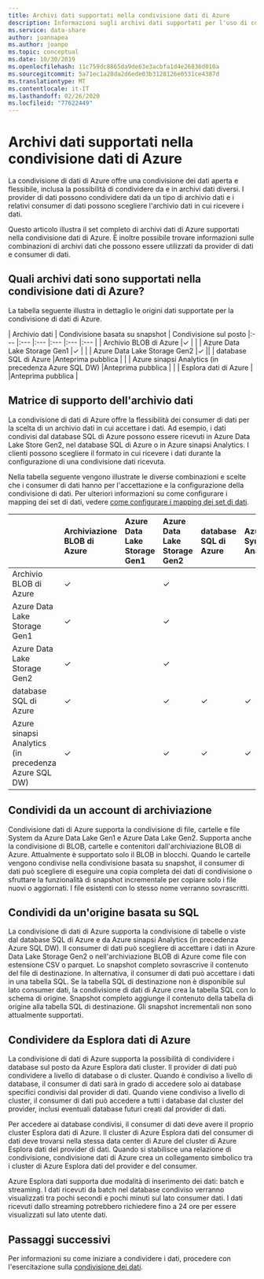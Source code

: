 ```yaml
---
title: Archivi dati supportati nella condivisione dati di Azure
description: Informazioni sugli archivi dati supportati per l'uso di condivisione dati di Azure.
ms.service: data-share
author: joannapea
ms.author: joanpo
ms.topic: conceptual
ms.date: 10/30/2019
ms.openlocfilehash: 11c759dc8865da9de63e3acbfa1d4e26836d010a
ms.sourcegitcommit: 5a71ec1a28da2d6ede03b3128126e0531ce4387d
ms.translationtype: MT
ms.contentlocale: it-IT
ms.lasthandoff: 02/26/2020
ms.locfileid: "77622449"
---
```

# <a name="supported-data-stores-in-azure-data-share"></a>Archivi dati supportati nella condivisione dati di Azure

La condivisione di dati di Azure offre una condivisione dei dati aperta e flessibile, inclusa la possibilità di condividere da e in archivi dati diversi. I provider di dati possono condividere dati da un tipo di archivio dati e i relativi consumer di dati possono scegliere l'archivio dati in cui ricevere i dati. 

Questo articolo illustra il set completo di archivi dati di Azure supportati nella condivisione dati di Azure. È inoltre possibile trovare informazioni sulle combinazioni di archivi dati che possono essere utilizzati da provider di dati e consumer di dati. 

## <a name="what-data-stores-are-supported-in-azure-data-share"></a>Quali archivi dati sono supportati nella condivisione dati di Azure? 

La tabella seguente illustra in dettaglio le origini dati supportate per la condivisione di dati di Azure. 

| Archivio dati | Condivisione basata su snapshot | Condivisione sul posto 
|:--- |:--- |:--- |:--- |:--- |:--- |
| Archivio BLOB di Azure |✓ | |
| Azure Data Lake Storage Gen1 |✓ | |
| Azure Data Lake Storage Gen2 |✓ ||
| database SQL di Azure |Anteprima pubblica | |
| Azure sinapsi Analytics (in precedenza Azure SQL DW) |Anteprima pubblica | |
| Esplora dati di Azure | |Anteprima pubblica |

## <a name="data-store-support-matrix"></a>Matrice di supporto dell'archivio dati

La condivisione di dati di Azure offre la flessibilità dei consumer di dati per la scelta di un archivio dati in cui accettare i dati. Ad esempio, i dati condivisi dal database SQL di Azure possono essere ricevuti in Azure Data Lake Store Gen2, nel database SQL di Azure o in Azure sinapsi Analytics. I clienti possono scegliere il formato in cui ricevere i dati durante la configurazione di una condivisione dati ricevuta. 

Nella tabella seguente vengono illustrate le diverse combinazioni e scelte che i consumer di dati hanno per l'accettazione e la configurazione della condivisione di dati. Per ulteriori informazioni su come configurare i mapping dei set di dati, vedere [come configurare i mapping dei set di dati](how-to-configure-mapping.md).

|  | Archiviazione BLOB di Azure | Azure Data Lake Storage Gen1 | Azure Data Lake Storage Gen2 | database SQL di Azure | Azure Synapse Analytics 
|:--- |:--- |:--- |:--- |:--- |:--- |
| Archivio BLOB di Azure | ✓ || ✓|
| Azure Data Lake Storage Gen1 | ✓ | | ✓|
| Azure Data Lake Storage Gen2 | ✓ | | ✓|
| database SQL di Azure | ✓ | | ✓| ✓| ✓|
| Azure sinapsi Analytics (in precedenza Azure SQL DW) | ✓ | | ✓| ✓| ✓|

## <a name="share-from-a-storage-account"></a>Condividi da un account di archiviazione
Condivisione dati di Azure supporta la condivisione di file, cartelle e file System da Azure Data Lake Gen1 e Azure Data Lake Gen2. Supporta anche la condivisione di BLOB, cartelle e contenitori dall'archiviazione BLOB di Azure. Attualmente è supportato solo il BLOB in blocchi. Quando le cartelle vengono condivise nella condivisione basata su snapshot, il consumer di dati può scegliere di eseguire una copia completa dei dati di condivisione o sfruttare la funzionalità di snapshot incrementale per copiare solo i file nuovi o aggiornati. I file esistenti con lo stesso nome verranno sovrascritti.

## <a name="share-from-a-sql-based-source"></a>Condividi da un'origine basata su SQL
La condivisione di dati di Azure supporta la condivisione di tabelle o viste dal database SQL di Azure e da Azure sinapsi Analytics (in precedenza Azure SQL DW). Il consumer di dati può scegliere di accettare i dati in Azure Data Lake Storage Gen2 o nell'archiviazione BLOB di Azure come file con estensione CSV o parquet. Lo snapshot completo sovrascrive il contenuto del file di destinazione. In alternativa, il consumer di dati può accettare i dati in una tabella SQL. Se la tabella SQL di destinazione non è disponibile sul lato consumer dati, la condivisione di dati di Azure crea la tabella SQL con lo schema di origine. Snapshot completo aggiunge il contenuto della tabella di origine alla tabella SQL di destinazione. Gli snapshot incrementali non sono attualmente supportati.

## <a name="share-from-azure-data-explorer"></a>Condividere da Esplora dati di Azure
La condivisione di dati di Azure supporta la possibilità di condividere i database sul posto da Azure Esplora dati cluster. Il provider di dati può condividere a livello di database o di cluster. Quando è condiviso a livello di database, il consumer di dati sarà in grado di accedere solo ai database specifici condivisi dal provider di dati. Quando viene condiviso a livello di cluster, il consumer di dati può accedere a tutti i database dal cluster del provider, inclusi eventuali database futuri creati dal provider di dati.

Per accedere ai database condivisi, il consumer di dati deve avere il proprio cluster Esplora dati di Azure. Il cluster di Azure Esplora dati del consumer di dati deve trovarsi nella stessa data center di Azure del cluster di Azure Esplora dati del provider di dati. Quando si stabilisce una relazione di condivisione, condivisione dati di Azure crea un collegamento simbolico tra i cluster di Azure Esplora dati del provider e del consumer.

Azure Esplora dati supporta due modalità di inserimento dei dati: batch e streaming. I dati ricevuti da batch nel database condiviso verranno visualizzati tra pochi secondi e pochi minuti sul lato consumer dati. I dati ricevuti dallo streaming potrebbero richiedere fino a 24 ore per essere visualizzati sul lato utente dati. 

## <a name="next-steps"></a>Passaggi successivi

Per informazioni su come iniziare a condividere i dati, procedere con l'esercitazione sulla [condivisione dei dati](share-your-data.md).
